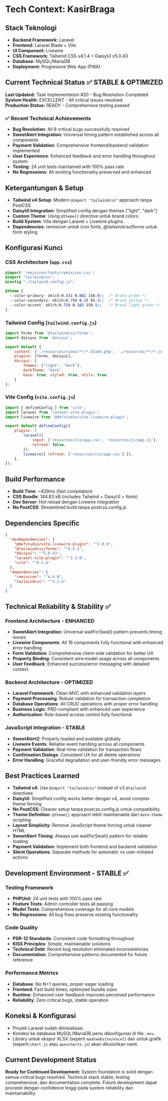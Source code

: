 # Tech Context: KasirBraga

## Stack Teknologi
- **Backend Framework:** Laravel
- **Frontend:** Laravel Blade + Vite
- **UI Component:** Livewire
- **CSS Framework:** Tailwind CSS v4.1.4 + DaisyUI v5.0.43
- **Database:** MySQL/MariaDB
- **Deployment:** Progressive Web App (PWA)

## Current Technical Status ✅ STABLE & OPTIMIZED
**Last Updated:** Task Implementation #20 - Bug Resolution Completed  
**System Health:** EXCELLENT - All critical issues resolved  
**Production Status:** READY - Comprehensive testing passed

### ✅ **Recent Technical Achievements**
- **Bug Resolution**: All 9 critical bugs successfully resolved
- **SweetAlert Integration**: Universal timing pattern established across all components
- **Payment Validation**: Comprehensive frontend/backend validation implemented
- **User Experience**: Enhanced feedback and error handling throughout system
- **Testing**: 24 unit tests maintained with 100% pass rate
- **No Regressions**: All existing functionality preserved and enhanced

## Ketergantungan & Setup
- **Tailwind v4 Setup**: Modern `@import "tailwindcss"` approach tanpa PostCSS
- **DaisyUI Integration**: Simplified config dengan themes ["light", "dark"]
- **Custom Theme**: Using `@theme{}` directive untuk brand colors
- **Build System**: Vite dengan Laravel + Livewire plugins
- **Dependencies**: remixicon untuk icon fonts, @tailwindcss/forms untuk form styling

## Konfigurasi Kunci
### CSS Architecture (`app.css`)
```css
@import 'remixicon/fonts/remixicon.css'; 
@import "tailwindcss";
@config "./tailwind.config.js";

@theme {
  --color-primary: oklch(0.431 0.082 158.9);  /* Brand green */
  --color-secondary: oklch(0.794 0.15 95.3);  /* Brand yellow */
  --color-accent: oklch(0.728 0.183 150.5);   /* Brand light green */
}
```

### Tailwind Config (`tailwind.config.js`)
```js
import forms from '@tailwindcss/forms';
import daisyui from 'daisyui';

export default {
    content: ['./resources/views/**/*.blade.php', './resources/**/*.js'],
    plugins: [forms, daisyui],
    daisyui: {
        themes: ["light", "dark"],
        darkTheme: "dark",
        base: true, styled: true, utils: true,
    }
};
```

### Vite Config (`vite.config.js`)
```js
import { defineConfig } from 'vite';
import laravel from 'laravel-vite-plugin';
import livewire from '@defstudio/vite-livewire-plugin';

export default defineConfig({
    plugins: [
        laravel({
            input: ['resources/css/app.css', 'resources/js/app.js'],
            refresh: false,
        }),
        livewire({ refresh: ['resources/css/app.css'] }),
    ],
});
```

## Build Performance
- **Build Time**: ~429ms (fast compilation)
- **CSS Bundle**: 144.83 kB (includes Tailwind + DaisyUI + fonts)
- **Dev Server**: Hot reload dengan Livewire integration
- **No PostCSS**: Streamlined build tanpa postcss.config.js

## Dependencies Specific
```json
{
  "devDependencies": {
    "@defstudio/vite-livewire-plugin": "^2.0.6",
    "@tailwindcss/forms": "^0.5.2",
    "daisyui": "^5.0.43",
    "laravel-vite-plugin": "^1.3.0",
    "vite": "^6.2.4"
  },
  "dependencies": {
    "remixicon": "^4.6.0",
    "tailwindcss": "^4.1.4"
  }
}
```

## Technical Reliability & Stability ✅

### **Frontend Architecture - ENHANCED**
- **SweetAlert Integration**: Universal waitForSwal() pattern prevents timing issues
- **Livewire Components**: All 19 components fully functional with enhanced error handling
- **Form Validation**: Comprehensive client-side validation for better UX
- **Property Binding**: Consistent wire:model usage across all components
- **User Feedback**: Enhanced success/error messaging with detailed context

### **Backend Architecture - OPTIMIZED**
- **Laravel Framework**: Clean MVC with enhanced validation layers
- **Payment Processing**: Robust validation for transaction completion
- **Database Operations**: All CRUD operations with proper error handling
- **Business Logic**: PRD-compliant with enhanced user experience
- **Authorization**: Role-based access control fully functional

### **JavaScript Integration - STABLE**
- **SweetAlert2**: Properly loaded and available globally
- **Livewire Events**: Reliable event handling across all components
- **Payment Validation**: Real-time validation for transaction flows
- **Confirmation Dialogs**: Consistent UX for all delete operations
- **Error Handling**: Graceful degradation and user-friendly error messages

## Best Practices Learned
- **Tailwind v4**: Use `@import "tailwindcss"` instead of v3 `@tailwind` directives
- **DaisyUI**: Simplified config works better dengan v4, avoid complex theme forcing
- **No PostCSS**: Cleaner setup tanpa postcss.config.js untuk compatibility
- **Theme Definition**: `@theme{}` approach lebih maintainable dari `data-theme` scripting
- **Layout Simplicity**: Remove JavaScript theme forcing untuk cleaner HTML
- **SweetAlert Timing**: Always use waitForSwal() pattern for reliable loading
- **Payment Validation**: Implement both frontend and backend validation
- **Silent Operations**: Separate methods for automatic vs user-initiated actions

## Development Environment - STABLE ✅

### **Testing Framework**
- **PHPUnit**: 24 unit tests with 100% pass rate
- **Feature Tests**: Admin controller tests all passing
- **Model Tests**: Comprehensive coverage for all core models
- **No Regressions**: All bug fixes preserve existing functionality

### **Code Quality**
- **PSR-12 Standards**: Consistent code formatting throughout
- **KISS Principles**: Simple, maintainable solutions
- **Technical Debt**: Recent bug resolution eliminated inconsistencies
- **Documentation**: Comprehensive patterns documented for future reference

### **Performance Metrics**
- **Database**: No N+1 queries, proper eager loading
- **Frontend**: Fast build times, optimized bundle sizes
- **Runtime**: Enhanced user feedback improves perceived performance
- **Reliability**: Zero critical bugs, stable operation

## Koneksi & Konfigurasi
- Proyek Laravel sudah diinisialisasi.
- Koneksi ke database MySQL/MariaDB perlu dikonfigurasi di file `.env`.
- Library untuk ekspor XLSX (seperti `maatwebsite/excel`) dan untuk grafik (seperti `chart.js` atau `apexcharts.js`) akan dibutuhkan nanti.

## Current Development Status
**Ready for Continued Development:** System foundation is solid dengan semua critical bugs resolved. Technical stack stable, testing comprehensive, dan documentation complete. Future development dapat proceed dengan confidence tinggi pada system reliability dan maintainability. 